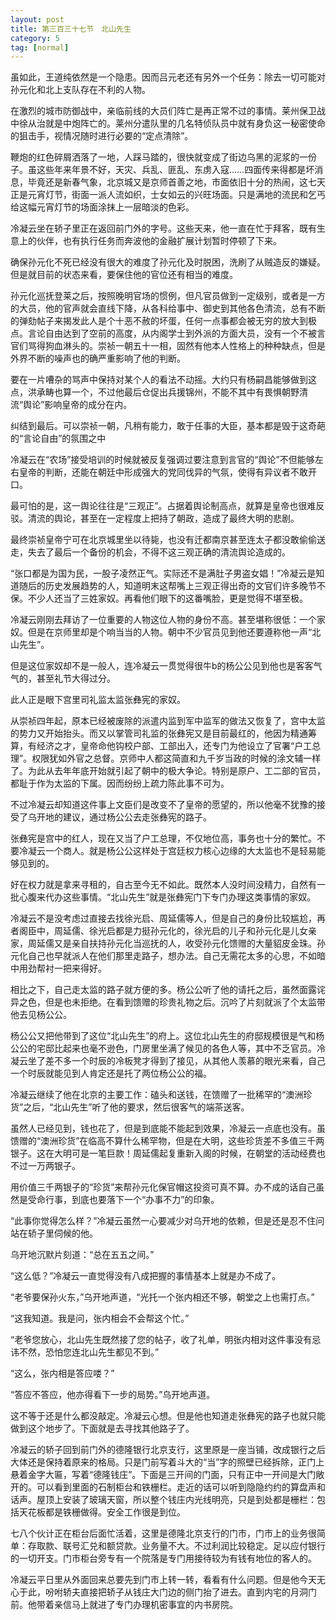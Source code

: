 ```yaml
---
layout: post
title: 第三百三十七节　北山先生
category: 5
tag: [normal]
---
```


虽如此，王道纯依然是一个隐患。因而吕元老还有另外一个任务：除去一切可能对孙元化和北上支队存在不利的人物。

在激烈的城市防御战中，亲临前线的大员们阵亡是再正常不过的事情。莱州保卫战中徐从治就是中炮阵亡的。莱州分遣队里的几名特侦队员中就有身负这一秘密使命的狙击手，视情况随时进行必要的“定点清除”。

鞭炮的红色碎屑洒落了一地，人踩马踏的，很快就变成了街边乌黑的泥浆的一份子。虽这些年来年景不好，天灾、兵乱、匪乱、东虏入寇……四面传来得都是坏消息，毕竟还是新春气象，北京城又是京师首善之地，市面依旧十分的热闹，这七天正是元宵灯节，街面一派人流如织，士女如云的兴旺场面。只是满地的流民和乞丐给这幅元宵灯节的场面涂抹上一层暗淡的色彩。

冷凝云坐在轿子里正在返回前门外的字号。这些天来，他一直在忙于拜客，既有生意上的伙伴，也有执行任务而奔波他的金融扩展计划暂时停顿了下来。

确保孙元化不死已经没有很大的难度了孙元化及时脱困，洗刷了从贼造反的嫌疑。但是就目前的状态来看，要保住他的官位还有相当的难度。

孙元化巡抚登莱之后，按照晚明官场的惯例，但凡官员做到一定级别，或者是一方的大员，他的官声就会直线下降，从各科给事中、御史到其他各色清流，总有不断的弹劾帖子来揭发此人是个十恶不赦的坏蛋，任何一点事都会被无穷的放大到极点。言论自由达到了空前的高度，从内阁学士到外派的方面大员，没有一个不被言官们骂得狗血淋头的。崇祯一朝五十一相，固然有他本人性格上的种种缺点，但是外界不断的噪声也的确严重影响了他的判断。

要在一片嘈杂的骂声中保持对某个人的看法不动摇。大约只有杨嗣昌能够做到这点，洪承畴也算一个，不过他最后仓促出兵援锦州，不能不其中有畏惧朝野清流“舆论”影响皇帝的成分在内。

纠结到最后。可以崇祯一朝，凡稍有能力，敢于任事的大臣，基本都是毁于这奇葩的“言论自由”的氛围之中

冷凝云在“农场”接受培训的时候就被反复强调过要注意到言官的“舆论”不但能够左右皇帝的判断，还能在朝廷中形成强大的党同伐异的气氛，使得有异议者不敢开口。

最可怕的是，这一舆论往往是“三观正”。占据着舆论制高点，就算是皇帝也很难反驳。清流的舆论，甚至在一定程度上把持了朝政，造成了最终大明的悲剧。

最终崇祯皇帝宁可在北京城里坐以待毙，也没有迁都南京甚至连太子都没敢偷偷送走，失去了最后一个备份的机会，不得不这三观正确的清流舆论造成的。

“张口都是为国为民，一股子凌然正气。实际还不是满肚子男盗女娼！”冷凝云是知道随后的历史发展趋势的人，知道明末这帮嘴上三观正得出奇的文官们许多晚节不保。不少人还当了三姓家奴。再看他们眼下的这番嘴脸，更是觉得不堪至极。

冷凝云刚刚去拜访了一位重要的人物这位人物的身份不高。甚至堪称很低：一个家奴。但是在京师里却是个响当当的人物。朝中不少官员见到他还要遵称他一声“北山先生”。

但是这位家奴却不是一般人，连冷凝云一贯觉得很牛b的杨公公见到他也是客客气气的，甚至礼节大得过分。

此人正是眼下宫里司礼监太监张彝宪的家奴。

从崇祯四年起，原本已经被废除的派遣内监到军中监军的做法又恢复了，宫中太监的势力又开始抬头。而又以掌管司礼监的张彝宪又是目前最红的，他因为精通筹算，有经济之才，皇帝命他钩校户部、工部出入，还专门为他设立了官署“户工总理”。权限犹如外官之总督。京师中人都这简直和九千岁当政的时候的涂文辅一样了。为此从去年年底开始就引起了朝中的极大争论。特别是原户、工二部的官员，都耻于作为太监的下属。因而纷纷上疏力陈此事不可为。

不过冷凝云却知道这件事上文臣们是改变不了皇帝的愿望的，所以他毫不犹豫的接受了乌开地的建议，通过杨公公去走张彝宪的路子。

张彝宪是宫中的红人，现在又当了户工总理，不仅地位高，事务也十分的繁忙。不要冷凝云一个商人。就是杨公公这样处于宫廷权力核心边缘的大太监也不是轻易能够见到的。

好在权力就是拿来寻租的，自古至今无不如此。既然本人没时间没精力，自然有一批心腹来代办这些事情。“北山先生”就是张彝宪门下专门办理这类事情的家奴。

冷凝云不是没考虑过直接去找徐光启、周延儒等人，但是自己的身份比较尴尬，再者阁臣中，周延儒、徐光启都是力挺孙元化的，徐光启的儿子和孙元化是儿女亲家，周延儒又是亲自扶持孙元化当巡抚的人，收受孙元化馈赠的大量貂皮金珠。孙元化自己也早就派人在他们那里走路子，想办法。自己无需花太多的心思，不如暗中用劲帮衬一把来得好。

相比之下，自己走太监的路子就方便的多。杨公公听了他的请托之后，虽然面露诧异之色，但是也未拒绝。在看到馈赠的珍贵礼物之后。沉吟了片刻就派了个太监带他去见杨公公。

杨公公又把他带到了这位“北山先生”的府上。这位北山先生的府邸规模很是气和杨公公的宅邸比起来也毫不逊色，门房里坐满了候见的各色人等，其中不乏官员。冷凝云坐了差不多一个时辰的冷板凳才得到了接见，从其他人羡慕的眼光来看，自己一个时辰就能见到人肯定还是托了两位杨公公的福。

冷凝云继续了他在北京的主要工作：磕头和送钱，在馈赠了一批稀罕的“澳洲珍货”之后，“北山先生”听了他的要求，然后很客气的端茶送客。

虽然人已经见到，钱也花了，但是到底能不能起到效果，冷凝云一点底也没有。虽馈赠的“澳洲珍货”在临高不算什么稀罕物，但是在大明，这些珍货差不多值三千两银子。这在大明可是一笔巨款！周延儒起复重新入阁的时候，在朝堂的活动经费也不过一万两银子。

用价值三千两银子的“珍货”来帮孙元化保官帽这投资可真不算。办不成的话自己虽然是受命行事，到底也要落下一个“办事不力”的印象。

“此事你觉得怎么样？”冷凝云虽然一心要减少对乌开地的依赖，但是还是忍不住问站在轿子里伺候的他。

乌开地沉默片刻道：“总在五五之间。”

“这么低？”冷凝云一直觉得没有八成把握的事情基本上就是办不成了。

“老爷要保孙火东，”乌开地声道，“光托一个张内相还不够，朝堂之上也需打点。”

“这我知道。我是问，张内相会不会帮这个忙。”

“老爷您放心，北山先生既然接了您的帖子，收了礼单，明张内相对这件事没有忌讳不然，恐怕您连北山先生都见不到。”

“这么，张内相是答应喽？”

“答应不答应，他亦得看下一步的局势。”乌开地声道。

这不等于还是什么都没敲定。冷凝云心想。但是他也知道走张彝宪的路子也就只能做到这个地步了。下面就是去寻找其他路子了。

冷凝云的轿子回到前门外的德隆银行北京支行，这里原是一座当铺，改成银行之后大体还是保持着原来的格局。只是门前写着斗大的“当”字的照壁已经拆除，正门上悬着金字大匾，写着“德隆钱庄”。下面是三开间的门面，只有正中一开间是大门敞开的。可以看到里面的石制柜台和铁栅栏。走近的话可以听到隐隐约约的算盘声和话声。屋顶上安装了玻璃天窗，所以整个钱庄内光线明亮，只是到处都是栅栏：包括天花板都是铁栅做得。安全工作很是到位。

七八个伙计正在柜台后面忙活着，这里是德隆北京支行的门市，门市上的业务很简单：存取款、联号汇兑和额贷款。业务量不大。不过利润比较稳定。足以应付银行的一切开支。门市柜台旁专有一个院落是专门用接待较为有钱有地位的客人的。

冷凝云平日里从外面回来总要先到门市上转一转，看看有什么问题。但是他今天无心于此，吩咐轿夫直接把轿子从钱庄大门边的侧门抬了进去。直到内宅的月洞门前。他带着亲信马上就进了专门办理机密事宜的内书房院。